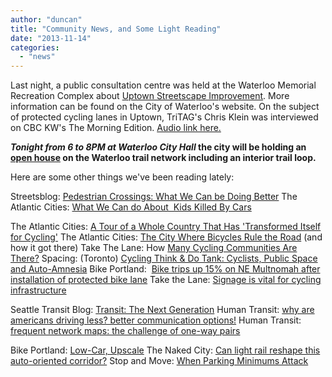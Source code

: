 ```yaml
---
author: "duncan"
title: "Community News, and Some Light Reading"
date: "2013-11-14"
categories: 
  - "news"
---
```


Last night, a public consultation centre was held at the Waterloo Memorial Recreation Complex about [Uptown Streetscape Improvement](https://www.waterloo.ca/en/living/uptownstreetscapeimprovement.asp). More information can be found on the City of Waterloo's website. On the subject of protected cycling lanes in Uptown, TriTAG's Chris Klein was interviewed on CBC KW's The Morning Edition. [Audio link here.](https://www.cbc.ca/player/Radio/Local+Shows/Ontario/The+Morning+Edition+-+K-W/ID/2418113096/)

**_Tonight from 6 to 8PM at Waterloo City Hall_ the city will be holding an [open house](https://www.waterloo.ca/en/living/ActiveTransportationProgram.asp) on the Waterloo trail network including an interior trail loop.**

Here are some other things we've been reading lately:

Streetsblog: [Pedestrian Crossings: What We Can be Doing Better](https://streetsblog.net/2013/10/30/pedestrian-crossings-what-we-can-be-doing-better/) The Atlantic Cities: [What We Can do About  Kids Killed By Cars](https://www.theatlanticcities.com/commute/2013/10/what-we-can-do-about-kids-killed-cars/7232/)

The Atlantic Cities: [A Tour of a Whole Country That Has 'Transformed Itself for Cycling'](https://www.theatlanticcities.com/commute/2013/10/tour-whole-country-has-transformed-itself-cycling/7333/) The Atlantic Cities: [The City Where Bicycles Rule the Road](https://www.theatlanticcities.com/commute/2013/10/city-where-bicycles-rule-road/7202/) (and how it got there) Take The Lane: How [Many Cycling Communities Are There?](https://www.takethelane.me/take_the_lane/2013/08/how-many-cycling-communities-are-there.html) Spacing: (Toronto) [Cycling Think & Do Tank: Cyclists, Public Space and Auto-Amnesia](https://spacing.ca/national/2013/10/07/cycling-think-tank-cyclists-public-space-auto-amnesia/) Bike Portland:  [Bike trips up 15% on NE Multnomah after installation of protected bike lane](https://bikeportland.org/2013/10/14/bike-trips-up-15-on-ne-multnomah-after-installation-of-protected-bike-lane-95551?utm_source=feedburner&utm_medium=feed&utm_campaign=Feed%3A+BikePortland+%28BikePortland.org%29) Take the Lane: [Signage is vital for cycling infrastructure](https://www.takethelane.me/take_the_lane/2013/10/signage-has-to-be-one-of-the-main-considerations-in-creating-the-bicycle-friendly-community-i-think-there-would-be-fewer-po.html)

Seattle Transit Blog: [Transit: The Next Generation](https://seattletransitblog.com/2013/10/29/transit-the-next-generation/?utm_source=feedburner&utm_medium=feed&utm_campaign=Feed%3A+seattletransitblog%2Frss+%28Seattle+Transit+Blog%29) Human Transit: [why are americans driving less? better communication options!](https://www.humantransit.org/2013/10/a-new-way-to-go-uspirg-reports-on-how-transportation-smartphone-apps-are-changing-the-way-americans-.html?utm_source=feedburner&utm_medium=feed&utm_campaign=Feed%3A+HumanTransit+%28Human+Transit%29) Human Transit: [frequent network maps: the challenge of one-way pairs](https://www.humantransit.org/2013/10/frequent-network-maps-wmatas-and-one-way-pairs.html?utm_source=feedburner&utm_medium=feed&utm_campaign=Feed%3A+HumanTransit+%28Human+Transit%29)

Bike Portland: [Low-Car, Upscale](https://bikeportland.org/2013/10/29/low-car-upscale-new-buildings-dare-to-expand-the-pearl-96266?utm_source=feedburner&utm_medium=feed&utm_campaign=Feed%3A+BikePortland+%28BikePortland.org%29) The Naked City: [Can light rail reshape this auto-oriented corridor?](https://nakedcityblog.blogspot.ca/2013/10/can-light-rail-reshape-this-auto.html) Stop and Move: [When Parking Minimums Attack](https://stopandmove.blogspot.com/2013/10/when-parking-minimums-attack.html)
